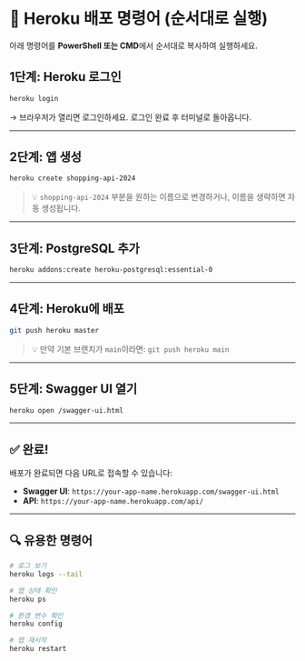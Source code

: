 # 🚀 Heroku 배포 명령어 (순서대로 실행)

아래 명령어를 **PowerShell 또는 CMD**에서 순서대로 복사하여 실행하세요.

## 1단계: Heroku 로그인

```bash
heroku login
```

→ 브라우저가 열리면 로그인하세요. 로그인 완료 후 터미널로 돌아옵니다.

---

## 2단계: 앱 생성

```bash
heroku create shopping-api-2024
```

> 💡 `shopping-api-2024` 부분을 원하는 이름으로 변경하거나, 이름을 생략하면 자동 생성됩니다.

---

## 3단계: PostgreSQL 추가

```bash
heroku addons:create heroku-postgresql:essential-0
```

---

## 4단계: Heroku에 배포

```bash
git push heroku master
```

> 💡 만약 기본 브랜치가 `main`이라면: `git push heroku main`

---

## 5단계: Swagger UI 열기

```bash
heroku open /swagger-ui.html
```

---

## ✅ 완료!

배포가 완료되면 다음 URL로 접속할 수 있습니다:

- **Swagger UI**: `https://your-app-name.herokuapp.com/swagger-ui.html`
- **API**: `https://your-app-name.herokuapp.com/api/`

---

## 🔍 유용한 명령어

```bash
# 로그 보기
heroku logs --tail

# 앱 상태 확인
heroku ps

# 환경 변수 확인
heroku config

# 앱 재시작
heroku restart
```
